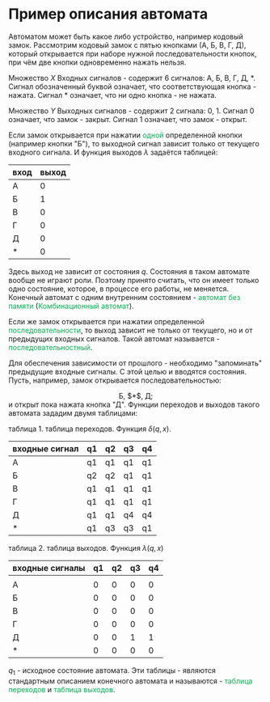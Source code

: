 # Пример описания автомата

Автоматом может быть какое либо устройство, например кодовый замок. Рассмотрим кодовый замок с пятью кнопками (А, Б, В, Г, Д), который открывается при наборе нужной последовательности кнопок, при чём две кнопки одновременно нажать нельзя. 

Множество $X$ Входных сигналов - содержит 6 сигналов: А, Б, В, Г, Д, $*$. Сигнал обозначенный буквой означает, что соответствующая кнопка - нажата. Сигнал $*$ означает, что ни одно кнопка - не нажата.

Множество $Y$ Выходных сигналов - содержит 2 сигнала: 0, 1. Сигнал 0 означает, что замок - закрыт. Сигнал 1 означает, что замок - открыт.

Если замок открывается при нажатии <font color="#00b050">одной</font> определенной кнопки (например кнопки "Б"), то выходной сигнал зависит только от текущего входного сигнала. И функция выходов $\lambda$ задаётся таблицей:

| вход | выход |
| ---- | ----- |
| А    | 0     |
| Б    | 1     |
| В    | 0     |
| Г    | 0     |
| Д    | 0     |
| *    | 0     | 

Здесь выход не зависит от состояния $q$. Состояния в таком автомате вообще не играют роли. Поэтому принято считать, что он имеет только одно состояние, которое, в процессе его работы, не меняется. Конечный автомат с одним внутренним состоянием - <font color="#00b050">автомат без памяти</font> (<font color="#00b050">Комбинационный автомат</font>). 

Если же замок открывается при нажатии определенной <font color="#00b050">последовательности</font>, то выход зависит не только от текущего, но и от предыдущих входных сигналов. Такой автомат называется - <font color="#00b050">последовательностный</font>. 

Для обеспечения зависимости от прошлого - необходимо "запоминать" предыдущие входные сигналы. С этой целью и вводятся состояния. Пусть, например, замок открывается последовательностью: 
<center>Б, $*$, Д;</center>
и открыт пока нажата кнопка "Д". Функции переходов и выходов такого автомата зададим двумя таблицами: 

таблица 1. таблица переходов.
Функция $\delta(q,x)$.

| входные сигнал  | q1  | q2  | q3  | q4  |
| --------------- | --- | --- | --- | --- |
| А               | q1  | q1  | q1  | q1  |
| Б               | q2  | q2  | q1  | q1  |
| В               | q1  | q1  | q1  | q1  |
| Г               | q1  | q1  | q1  | q1  |
| Д               | q1  | q1  | q4  | q4  |
| *               | q1  | q3  | q3  | q1  |

таблица 2. таблица выходов.
Функция $\lambda(q,x)$         

| входные сигналы | q1  | q2  | q3  | q4  |
| --------------- | --- | --- | --- | --- |
|                 |         |
| А               | 0   | 0   | 0   | 0   |
| Б               | 0   | 0   | 0   | 0   |
| В               | 0   | 0   | 0   | 0   |
| Г               | 0   | 0   | 0   | 0   |
| Д               | 0   | 0   | 1   | 1   |
| *               | 0   | 0   | 0   | 0   |

$q_1$ - исходное состояние автомата. Эти таблицы - являются стандартным описанием конечного автомата и называются - <font color="#00b050">таблица переходов</font> и <font color="#00b050">таблица выходов</font>. 

